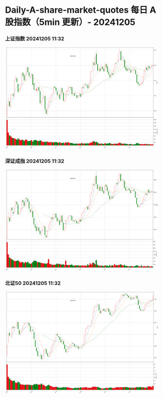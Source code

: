 
# Daily-A-share-market-quotes 每日 A 股指数（5min 更新）- 20241205

### 上证指数 20241205 11:32
![](./fig/2024/12/20241205-sh000001.png)

### 深证成指 20241205 11:32
![](./fig/2024/12/20241205-sz399001.png)

### 北证50 20241205 11:32
![](./fig/2024/12/20241205-bj899050.png)
